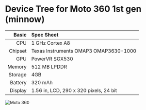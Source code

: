 
Device Tree for Moto 360 1st gen (minnow)
===========================================

Basic   | Spec Sheet
-------:|:-------------------------
CPU     | 1 GHz Cortex A8
Chipset | Texas Instruments OMAP3 OMAP3630-1000
GPU     | PowerVR SGX530
Memory  | 512 MB LPDDR
Storage | 4GB
Battery | 320 mAh
Display | 1.56 in, LCD, 290 x 320 pixels, 24 bit

![Moto 360](http://cdn2.gsmarena.com/vv/bigpic/motorola-moto-360-2014.jpg "Moto 360")

